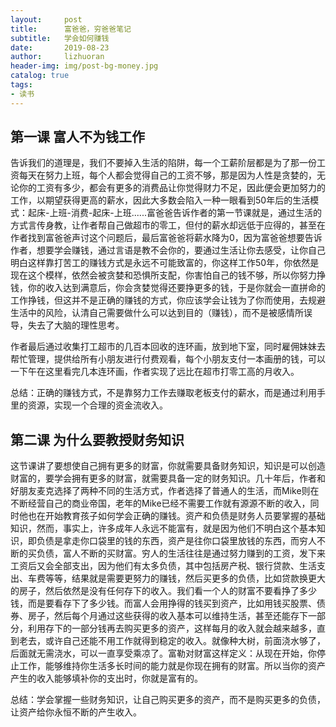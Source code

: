 ```yaml
---
layout:     post
title:      富爸爸，穷爸爸笔记
subtitle:   学会如何赚钱
date:       2019-08-23
author:     lizhuoran
header-img: img/post-bg-money.jpg
catalog: true
tags:
- 读书
---
```


## 第一课 富人不为钱工作

告诉我们的道理是，我们不要掉入生活的陷阱，每一个工薪阶层都是为了那一份工资每天在努力上班，每个人都会觉得自己的工资不够，那是因为人性是贪婪的，无论你的工资有多少，都会有更多的消费品让你觉得财力不足，因此便会更加努力的工作，以期望获得更高的薪水，因此大多数会陷入一种一眼看到50年后的生活模式：起床-上班-消费-起床-上班......富爸爸告诉作者的第一节课就是，通过生活的方式言传身教，让作者帮自己做超市的零工，但付的薪水却远低于应得的，甚至在作者找到富爸爸声讨这个问题后，最后富爸爸将薪水降为0，因为富爸爸想要告诉作者，想要学会赚钱，通过言语是教不会你的，要通过生活让你去感受，让你自己明白这样靠打苦工的赚钱方式是永远不可能致富的，你这样工作50年，你依然是现在这个模样，依然会被贪婪和恐惧所支配，你害怕自己的钱不够，所以你努力挣钱，你的收入达到满意后，你会贪婪觉得还要挣更多的钱，于是你就会一直拼命的工作挣钱，但这并不是正确的赚钱的方式，你应该学会让钱为了你而使用，去规避生活中的风险，认清自己需要做什么可以达到目的（赚钱），而不是被感情所误导，失去了大脑的理性思考。

作者最后通过收集打工超市的几百本回收的连环画，放到地下室，同时雇佣妹妹去帮忙管理，提供给所有小朋友进行付费观看，每个小朋友支付一本画册的钱，可以一下午在这里看完几本连环画，作者实现了远比在超市打零工高的月收入。

总结：正确的赚钱方式，不是靠努力工作去赚取老板支付的薪水，而是通过利用手里的资源，实现一个合理的资金流收入。

## 第二课 为什么要教授财务知识

这节课讲了要想使自己拥有更多的财富，你就需要具备财务知识，知识是可以创造财富的，要学会拥有更多的财富，就需要具备一定的财务知识。几十年后，作者和好朋友麦克选择了两种不同的生活方式，作者选择了普通人的生活，而Mike则在不断经营自己的商业帝国，老年的Mike已经不需要工作就有源源不断的收入，同时他也在开始教育孩子如何学会正确的赚钱。资产和负债是财务人员要掌握的基础知识，然而，事实上，许多成年人永远不能富有，就是因为他们不明白这个基本知识，即负债是拿走你口袋里的钱的东西，资产是往你口袋里放钱的东西，而穷人不断的买负债，富人不断的买财富。穷人的生活往往是通过努力赚到的工资，发下来工资后又会全部支出，因为他们有太多负债，其中包括房产税、银行贷款、生活支出、车费等等，结果就是需要更努力的赚钱，然后买更多的负债，比如贷款换更大的房子，然后依然是没有任何存下的收入。我们看一个人的财富不要看挣了多少钱，而是要看存下了多少钱。而富人会用挣得的钱买到资产，比如用钱买股票、债券、房子，然后每个月通过这些获得的收入基本可以维持生活，甚至还能存下一部分，利用存下的一部分钱再去购买更多的资产，这样每月的收入就会越来越多，直到老去，或许自己还能不用工作就得到稳定的收入。就像种大树，前面浇水够了，后面就无需浇水，可以一直享受乘凉了。富勒对财富这样定义：从现在开始，你停止工作，能够维持你生活多长时间的能力就是你现在拥有的财富。所以当你的资产产生的收入能够填补你的支出时，你就是富有的。

总结：学会掌握一些财务知识，让自己购买更多的资产，而不是购买更多的负债，让资产给你永恒不断的产生收入。
